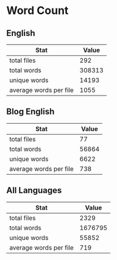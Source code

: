 # Word Count

## English

Stat | Value
---- | -----
total files | 292
total words | 308313
unique words | 14193
average words per file | 1055

## Blog English

Stat | Value
---- | -----
total files | 77
total words | 56864
unique words | 6622
average words per file | 738

## All Languages

Stat | Value
---- | -----
total files | 2329
total words | 1676795
unique words | 55852
average words per file | 719
